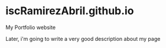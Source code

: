# iscRamirezAbril.github.io
My Portfolio website

Later, i'm going to write a very good description about my page